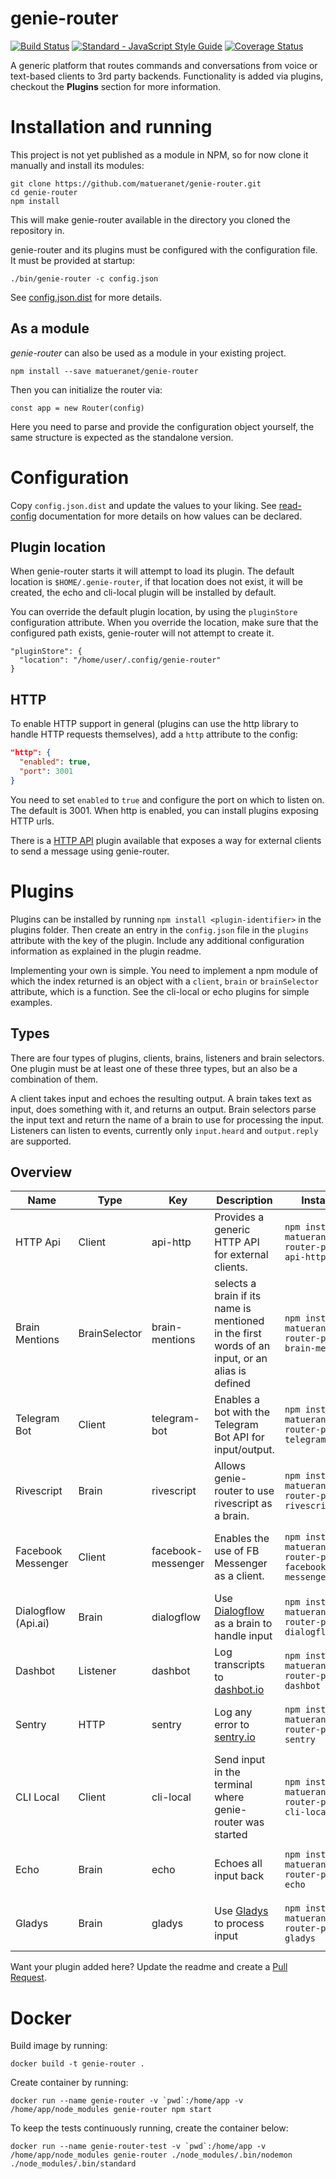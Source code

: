 genie-router
=============

[![Build Status](https://travis-ci.org/matueranet/genie-router.svg?branch=develop)](https://travis-ci.org/matueranet/genie-router) [![Standard - JavaScript Style Guide](https://img.shields.io/badge/code%20style-standard-brightgreen.svg)](http://standardjs.com/) [![Coverage Status](https://coveralls.io/repos/github/matueranet/genie-router/badge.svg?branch=develop)](https://coveralls.io/github/matueranet/genie-router?branch=develop)

A generic platform that routes commands and conversations from voice or text-based clients to 3rd party backends.
Functionality is added via plugins, checkout the **Plugins** section for more information.

# Installation and running

This project is not yet published as a module in NPM, so for now clone it manually and install its modules:

```
git clone https://github.com/matueranet/genie-router.git
cd genie-router
npm install
```

This will make genie-router available in the directory you cloned the repository in.

genie-router and its plugins must be configured with the configuration file. It must be provided at startup:

    ./bin/genie-router -c config.json

See [config.json.dist](https://github.com/matueranet/genie-router/blob/develop/config.json.dist) for more details.

## As a module

_genie-router_ can also be used as a module in your existing project.

```
npm install --save matueranet/genie-router
```

Then you can initialize the router via:

```
const app = new Router(config)
```

Here you need to parse and provide the configuration object yourself, the same structure is
expected as the standalone version.

# Configuration

Copy `config.json.dist` and update the values to your liking.
See [read-config](https://www.npmjs.com/package/read-config) documentation for more details on how values can be declared.

## Plugin location

When genie-router starts it will attempt to load its plugin. The default location is `$HOME/.genie-router`,
if that location does not exist, it will be created, the echo and cli-local plugin will
be installed by default.

You can override the default plugin location, by using the `pluginStore` configuration
attribute. When you override the location, make sure that the configured path exists,
genie-router will not attempt to create it.

```
"pluginStore": {
  "location": "/home/user/.config/genie-router"
}
```

## HTTP

To enable HTTP support in general (plugins can use the http library to
handle HTTP requests themselves), add a `http` attribute to the config:

```json
"http": {
  "enabled": true,
  "port": 3001
}
```
You need to set `enabled` to `true` and configure the port on which to listen on. The default is 3001.
When http is enabled, you can install plugins exposing HTTP urls.

There is a [HTTP API](https://github.com/matueranet/genie-router-plugin-api-http) plugin available that
exposes a way for external clients to send a message using genie-router.

# Plugins

Plugins can be installed by running `npm install <plugin-identifier>` in the plugins
folder. Then create an entry in the `config.json` file in the `plugins` attribute with
the key of the plugin. Include any additional configuration information as explained
in the plugin readme.

Implementing your own is simple. You need to implement a npm module of which the index
returned is an object with a `client`, `brain` or `brainSelector` attribute, which is a function.
See the cli-local or echo plugins for simple examples.

## Types

There are four types of plugins, clients, brains, listeners and brain selectors. One plugin must
be at least one of these three types, but an also be a combination of them.

A client takes input and echoes the resulting output. A brain takes text as input,
does something with it, and returns an output. Brain selectors parse the input text
and return the name of a brain to use for processing the input. Listeners can listen to
events, currently only `input.heard` and `output.reply` are supported.

## Overview

| Name | Type | Key | Description | Installation | URL |
| ---- |----- |---- | ----------- | ------------ | --- |
| HTTP Api | Client | api-http | Provides a generic HTTP API for external clients. | `npm install matueranet/genie-router-plugin-api-http` | [genie-router-plugin-api-http](https://github.com/matueranet/genie-router-plugin-api-http) |
| Brain Mentions | BrainSelector | brain-mentions | selects a brain if its name is mentioned in the first words of an input, or an alias is defined | `npm install matueranet/genie-router-plugin-brain-mentions` | [genie-router-plugin-brain-mentions](https://github.com/matueranet/genie-router-plugin-brain-mentions) |
| Telegram Bot | Client | telegram-bot | Enables a bot with the Telegram Bot API for input/output.  | `npm install matueranet/genie-router-plugin-telegram-bot` | [genie-router-plugin-telegram-bot](https://github.com/matueranet/genie-router-plugin-telegram-bot) |
| Rivescript | Brain | rivescript | Allows genie-router to use rivescript as a brain. | `npm install matueranet/genie-router-plugin-rivescript` | [genie-router-plugin-rivescript](https://github.com/matueranet/genie-router-plugin-rivescript) |
| Facebook Messenger | Client | facebook-messenger | Enables the use of FB Messenger as a client. | `npm install matueranet/genie-router-plugin-facebook-messenger` | [genie-router-plugin-facebook-messenger](https://github.com/matueranet/genie-router-plugin-facebook-messenger) |
| Dialogflow (Api.ai) | Brain | dialogflow | Use [Dialogflow](https://dialogflow.com) as a brain to handle input | `npm install matueranet/genie-router-plugin-dialogflow` | [genie-router-plugin-dialogflow](https://github.com/matueranet/genie-router-plugin-dialogflow) |
| Dashbot | Listener | dashbot | Log transcripts to [dashbot.io](https://dashbot.io) | `npm install matueranet/genie-router-plugin-dashbot` | [genie-router-plugin-dashbot](https://github.com/matueranet/genie-router-plugin-dashbot) |
| Sentry | HTTP | sentry | Log any error to [sentry.io](https://sentry.io) | `npm install matueranet/genie-router-plugin-sentry` | [genie-router-plugin-sentry](https://github.com/matueranet/genie-router-plugin-sentry) |
| CLI Local | Client | cli-local | Send input in the terminal where genie-router was started | `npm install matueranet/genie-router-plugin-cli-local` | [genie-router-plugin-cli-local](https://github.com/matueranet/genie-router-plugin-cli-local) |
| Echo | Brain | echo | Echoes all input back | `npm install matueranet/genie-router-plugin-echo` | [genie-router-plugin-echo](https://github.com/matueranet/genie-router-plugin-echo) |
| Gladys | Brain | gladys | Use [Gladys](https://gladysproject.com) to process input | `npm install matueranet/genie-router-plugin-gladys` | [genie-router-plugin-gladys](https://github.com/matueranet/genie-router-plugin-gladys) |

Want your plugin added here? Update the readme and create a [Pull Request](https://github.com/matueranet/genie-router/pulls).

# Docker

Build image by running:

    docker build -t genie-router .

Create container by running:

    docker run --name genie-router -v `pwd`:/home/app -v /home/app/node_modules genie-router npm start

To keep the tests continuously running, create the container below:

    docker run --name genie-router-test -v `pwd`:/home/app -v /home/app/node_modules genie-router ./node_modules/.bin/nodemon ./node_modules/.bin/standard
